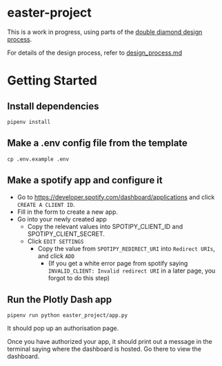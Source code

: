 # easter-project

This is a work in progress, using parts of the [double diamond design process](https://en.wikipedia.org/wiki/Double_Diamond_(design_process_model)).


For details of the design process, refer to [design_process.md](design_process.md)

# Getting Started

## Install dependencies

    pipenv install

## Make a .env config file from the template

    cp .env.example .env

## Make a spotify app and configure it

* Go to https://developer.spotify.com/dashboard/applications and click `CREATE A CLIENT ID`.
* Fill in the form to create a new app.
* Go into your newly created app
  * Copy the relevant values into SPOTIPY_CLIENT_ID and SPOTIPY_CLIENT_SECRET.
  * Click `EDIT SETTINGS`
    * Copy the value from `SPOTIPY_REDIRECT_URI` into `Redirect URIs`, and click `ADD`
      * (If you get a white error page from spotify saying `INVALID_CLIENT: Invalid redirect URI` in a later page, you forgot to do this step)


## Run the Plotly Dash app

    pipenv run python easter_project/app.py

It should pop up an authorisation page.

Once you have authorized your app, it should print out a message in the terminal saying where the dashboard is hosted. Go there to view the dashboard.
